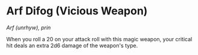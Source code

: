 # Arf Difog (Vicious Weapon)

*Arf (unrhyw), prin*

When you roll a 20 on your attack roll with this magic weapon, your critical hit deals an extra 2d6 damage of the weapon's type.
